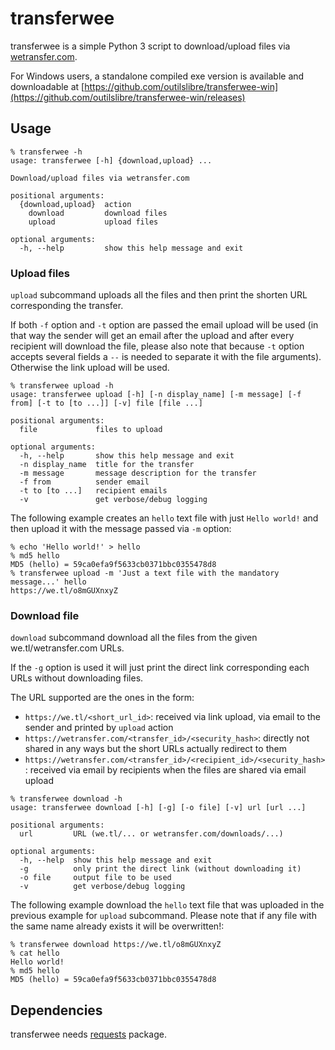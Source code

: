 # transferwee

transferwee is a simple Python 3 script to download/upload files via
[wetransfer.com](https://wetransfer.com/).

For Windows users, a standalone compiled exe version is available and downloadable at [https://github.com/outilslibre/transferwee-win](https://github.com/outilslibre/transferwee-win/releases)

## Usage

```
% transferwee -h
usage: transferwee [-h] {download,upload} ...

Download/upload files via wetransfer.com

positional arguments:
  {download,upload}  action
    download         download files
    upload           upload files

optional arguments:
  -h, --help         show this help message and exit
```

### Upload files

`upload` subcommand uploads all the files and then print the shorten
URL corresponding the transfer.

If both `-f` option and `-t` option are passed the email upload
will be used (in that way the sender will get an email after the
upload and after every recipient will download the file, please
also note that because `-t` option accepts several fields a `--`
is needed to separate it with the file arguments).
Otherwise the link upload will be used.

```
% transferwee upload -h
usage: transferwee upload [-h] [-n display_name] [-m message] [-f from] [-t to [to ...]] [-v] file [file ...]

positional arguments:
  file             files to upload

optional arguments:
  -h, --help       show this help message and exit
  -n display_name  title for the transfer
  -m message       message description for the transfer
  -f from          sender email
  -t to [to ...]   recipient emails
  -v               get verbose/debug logging
```

The following example creates an `hello` text file with just `Hello world!` and
then upload it with the message passed via `-m` option:

```
% echo 'Hello world!' > hello
% md5 hello
MD5 (hello) = 59ca0efa9f5633cb0371bbc0355478d8
% transferwee upload -m 'Just a text file with the mandatory message...' hello
https://we.tl/o8mGUXnxyZ
```

### Download file

`download` subcommand download all the files from the given
we.tl/wetransfer.com URLs.

If the `-g` option is used it will just print the direct link
corresponding each URLs without downloading files.

The URL supported are the ones in the form:

- `https://we.tl/<short_url_id>`:
  received via link upload, via email to the sender and printed by
  `upload` action
- `https://wetransfer.com/<transfer_id>/<security_hash>`:
  directly not shared in any ways but the short URLs actually redirect to
  them
- `https://wetransfer.com/<transfer_id>/<recipient_id>/<security_hash>`:
  received via email by recipients when the files are shared via email
  upload

```
% transferwee download -h
usage: transferwee download [-h] [-g] [-o file] [-v] url [url ...]

positional arguments:
  url         URL (we.tl/... or wetransfer.com/downloads/...)

optional arguments:
  -h, --help  show this help message and exit
  -g          only print the direct link (without downloading it)
  -o file     output file to be used
  -v          get verbose/debug logging
```

The following example download the `hello` text file that was uploaded in the
previous example for `upload` subcommand. Please note that if any file with the
same name already exists it will be overwritten!:

```
% transferwee download https://we.tl/o8mGUXnxyZ
% cat hello
Hello world!
% md5 hello
MD5 (hello) = 59ca0efa9f5633cb0371bbc0355478d8
```

## Dependencies

transferwee needs [requests](http://python-requests.org/) package.
